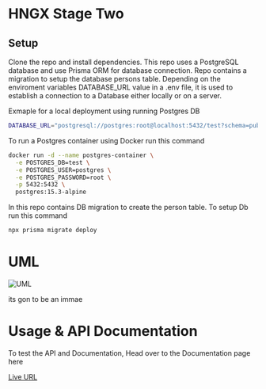 # HNGX Stage Two

## Setup

Clone the repo and install dependencies.
This repo uses a PostgreSQL database and use Prisma ORM for database connection.
Repo contains a migration to setup the database persons table.
Depending on the enviroment variables DATABASE_URL value in a .env file, it is used to establish a connection to a Database either locally or on a server.

Exmaple for a local deployment using running Postgres DB

```bash
DATABASE_URL="postgresql://postgres:root@localhost:5432/test?schema=public"
```

To run a Postgres container using Docker run this command

```bash
docker run -d --name postgres-container \
  -e POSTGRES_DB=test \
  -e POSTGRES_USER=postgres \
  -e POSTGRES_PASSWORD=root \
  -p 5432:5432 \
  postgres:15.3-alpine

```

In this repo contains DB migration to create the person table. To setup Db run this command

```bash
npx prisma migrate deploy
```

# UML
![UML](https://github.com/iamstarcode/hngx-stage-two/assets/66052346/98ceba79-3511-4024-9f76-d88bd0448fc7)


its gon to be an immae

# Usage & API Documentation

To test the API and Documentation, Head over to the Documentation page here

[Live URL](https://hngx-stage-two-1ifi.onrender.com/api/docs)
